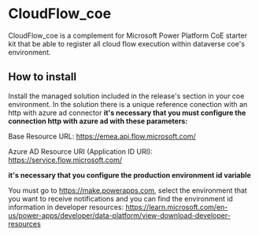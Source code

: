 # CloudFlow_coe

CloudFlow_coe is a complement for Microsoft Power Platform CoE starter kit that be able to register all cloud flow execution within dataverse coe's environment. 

## How to install

Install the managed solution included in the release's section in your coe environment. In the solution there is a unique reference conection with an http with azure ad connector
**it's necessary that you must configure the connection http with azure ad with these parameters:**

Base Resource URL: https://emea.api.flow.microsoft.com/

Azure AD Resource URI (Application ID URI): https://service.flow.microsoft.com/

**it's necessary that you configure the production environment id variable**

You must go to https://make.powerapps.com, select the environment that you want to receive notifications and you can find the environment id information in developer resources: https://learn.microsoft.com/en-us/power-apps/developer/data-platform/view-download-developer-resources 



